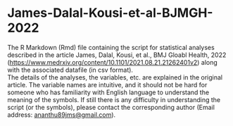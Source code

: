 # James-Dalal-Kousi-et-al-BJMGH-2022
The R Markdown (Rmd) file containing the script for statistical analyses described in the article James, Dalal, Kousi, et al., BMJ Gloabl Health, 2022 (https://www.medrxiv.org/content/10.1101/2021.08.21.21262401v2) along with the associated datafile (in csv format).  
The details of the analyses, the variables, etc. are explained in the original article. 
The variable names are intuitive, and it should not be hard for someone who has familiarity with English language to understand the meaning of the symbols. 
If still there is any difficulty in understanding the script (or the symbols), please contact the corresponding author (Email address: ananthu89jms@gmail.com).  
